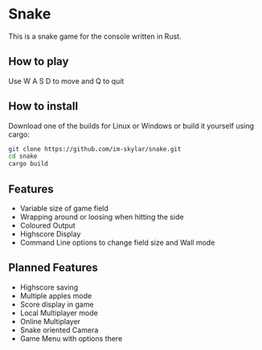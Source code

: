 # Snake

This is a snake game for the console written in Rust.


## How to play

Use W A S D to move and Q to quit

## How to install

Download one of the builds for Linux or Windows or build it yourself using cargo:

```bash
git clone https://github.com/im-skylar/snake.git
cd snake
cargo build
```

## Features

- Variable size of game field
- Wrapping around or loosing when hitting the side
- Coloured Output
- Highscore Display
- Command Line options to change field size and Wall mode

## Planned Features

- Highscore saving
- Multiple apples mode
- Score display in game
- Local Multiplayer mode
- Online Multiplayer
- Snake oriented Camera
- Game Menu with options there

